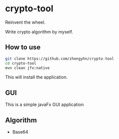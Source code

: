 # crypto-tool

Reinvent the wheel.

Write crypto algorithm by myself.

## How to use

```bash
git clone https://github.com/zhengyhn/crypto-tool
cd crypto-tool
mvn clean jfx:native

```
This will install the application.

## GUI

This is a simple javaFx GUI application

## Algorithm

- Base64